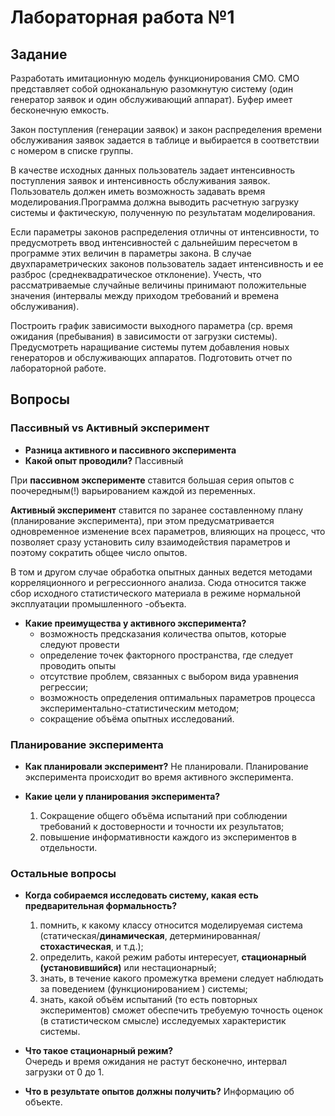 # Лабораторная работа №1

## Задание

Разработать имитационную модель  функционирования СМО.
СМО представляет собой одноканальную разомкнутую систему (один генератор заявок и один обслуживающий аппарат). Буфер имеет бесконечную емкость.

Закон поступления (генерации заявок) и закон распределения  времени обслуживания заявок задается в таблице и выбирается в соответствии с номером в списке группы.

В качестве исходных данных пользователь задает интенсивность поступления заявок и интенсивность обслуживания заявок. Пользователь должен иметь возможность задавать время моделирования.Программа должна выводить расчетную загрузку системы и фактическую, полученную по результатам моделирования. 

Если параметры законов распределения отличны от интенсивности, то предусмотреть ввод интенсивностей с дальнейшим пересчетом в программе этих величин в параметры закона. В случае двухпараметрических законов пользователь задает интенсивность и ее разброс (среднеквадратическое отклонение). Учесть, что рассматриваемые случайные величины принимают положительные значения (интервалы между приходом требований и времена обслуживания).

Построить график зависимости выходного параметра (ср. время ожидания (пребывания) в зависимости от загрузки системы). Предусмотреть наращивание системы путем добавления новых генераторов и обслуживающих аппаратов.
Подготовить отчет по лабораторной работе.

## Вопросы

### Пассивный vs Активный эксперимент

* **Разница активного и пассивного эксперимента**  
* **Какой опыт проводили?** Пассивный

При **пассивном эксперименте** ставится большая серия опытов с поочередным(!) варьированием каждой из переменных.   

**Активный эксперимент** ставится по заранее составленному плану (планирование эксперимента), при этом предусматривается одновременное изменение всех параметров, влияющих на процесс, что позволяет сразу установить силу взаимодействия параметров и поэтому сократить общее число опытов.  

В том и другом случае обработка опытных данных ведется методами корреляционного и регрессионного анализа. Сюда относится также сбор исходного статистического материала в режиме нормальной эксплуатации промышленного -объекта. 

* **Какие преимущества у активного эксперимента?**
  * возможность предсказания количества опытов, которые следуют провести
  * определение точек факторного пространства, где следует проводить опыты
  * отсутствие проблем, связанных с выбором вида уравнения регрессии; 
  * возможность определения оптимальных параметров процесса экспериментально-статистическим методом; 
  * сокращение объёма опытных исследований. 

### Планирование эксперимента

* **Как планировали эксперимент?** Не планировали.
  Планирование эксперимента происходит во время активного эксперимента.

* **Какие цели у планирования эксперимента?**
  
  1. Сокращение общего объёма испытаний при соблюдении требований к достоверности и точности их результатов;
  2. повышение информативности каждого из экспериментов в отдельности.

### Остальные вопросы

* **Когда собираемся исследовать систему, какая есть предварительная формальность?** 
  
  1. помнить, к какому классу относится моделируемая система (статическая/**динамическая**, детерминированная/**стохастическая**, и т.д.); 
  2. определить, какой режим работы интересует, **стационарный (установившийся)** или нестационарный; 
  3. знать, в течение какого промежутка времени следует наблюдать за поведением (функционированием ) системы; 
  4. знать, какой объём испытаний (то есть повторных экспериментов) сможет обеспечить требуемую точность оценок (в статистическом смысле) исследуемых характеристик системы. 

* **Что такое стационарный режим?**  
  Очередь и время ожидания не растут бесконечно, интервал загрузки от 0 до 1.

* **Что в результате опытов должны получить?** Информацию об объекте.